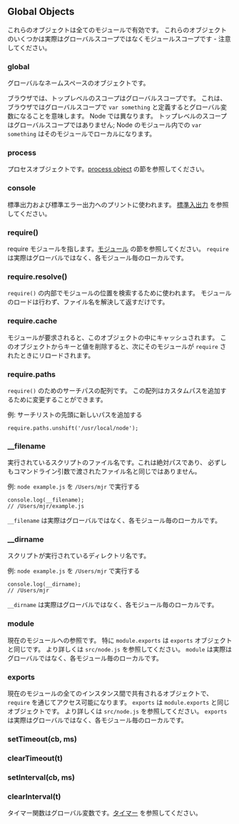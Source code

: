 ## Global Objects

<!--

These object are available in all modules. Some of these objects aren't
actually in the global scope but in the module scope - this will be noted.

-->
これらのオブジェクトは全てのモジュールで有効です。
これらのオブジェクトのいくつかは実際はグローバルスコープではなくモジュールスコープです - 注意してください。

### global

<!--

The global namespace object.

In browsers, the top-level scope is the global scope. That means that in
browsers if you're in the global scope `var something` will define a global
variable. In Node this is different. The top-level scope is not the global
scope; `var something` inside a Node module will be local to that module.

-->
グローバルなネームスペースのオブジェクトです。

ブラウザでは、トップレベルのスコープはグローバルスコープです。
これは、ブラウザではグローバルスコープで `var something` と定義するとグローバル変数になることを意味します。
Node では異なります。
トップレベルのスコープはグローバルスコープではありません;
Node のモジュール内での `var something` はそのモジュールでローカルになります。

### process

<!--

The process object. See the [process object](process.html#process) section.

-->
プロセスオブジェクトです。[process object](process.html#process) の節を参照してください。

### console

<!--

Used to print to stdout and stderr. See the [stdio](stdio.html) section.

-->
標準出力および標準エラー出力へのプリントに使われます。
[標準入出力](stdio.html) を参照してください。

### require()

<!--

To require modules. See the [Modules](modules.html#modules) section.
`require` isn't actually a global but rather local to each module.

-->
require モジュールを指します。[モジュール](modules.html#modules) の節を参照してください。
`require` は実際はグローバルではなく、各モジュール毎のローカルです。

### require.resolve()

<!--

Use the internal `require()` machinery to look up the location of a module,
but rather than loading the module, just return the resolved filename.

-->
`require()` の内部でモジュールの位置を検索するために使われます。
モジュールのロードは行わず、ファイル名を解決して返すだけです。

### require.cache

<!--

Modules are cached in this object when they are required. By deleting a key
value from this object, the next `require` will reload the module.

-->
モジュールが要求されると、このオブジェクトの中にキャッシュされます。
このオブジェクトからキーと値を削除すると、次にそのモジュールが
`require` されたときにリロードされます。

### require.paths

<!--

An array of search paths for `require()`.  This array can be modified to add
custom paths.

-->
`require()` のためのサーチパスの配列です。
この配列はカスタムパスを追加するために変更することができます。

<!--

Example: add a new path to the beginning of the search list

-->
例: サーチリストの先頭に新しいパスを追加する

    require.paths.unshift('/usr/local/node');


### __filename

<!--

The filename of the script being executed.  This is the absolute path, and not necessarily
the same filename passed in as a command line argument.

-->
実行されているスクリプトのファイル名です。これは絶対パスであり、
必ずしもコマンドライン引数で渡されたファイル名と同じではありません。

<!--

Example: running `node example.js` from `/Users/mjr`

-->
例: `node example.js` を `/Users/mjr` で実行する

    console.log(__filename);
    // /Users/mjr/example.js

<!--

`__filename` isn't actually a global but rather local to each module.

-->
`__filename` は実際はグローバルではなく、各モジュール毎のローカルです。

### __dirname

<!--

The dirname of the script being executed.

-->
スクリプトが実行されているディレクトリ名です。

<!--

Example: running `node example.js` from `/Users/mjr`

-->
例: `node example.js` を `/Users/mjr` で実行する

    console.log(__dirname);
    // /Users/mjr

<!--

`__dirname` isn't actually a global but rather local to each module.

-->
`__dirname` は実際はグローバルではなく、各モジュール毎のローカルです。


### module

<!--

A reference to the current module. In particular
`module.exports` is the same as the `exports` object. See `src/node.js`
for more information.
`module` isn't actually a global but rather local to each module.

-->
現在のモジュールへの参照です。
特に `module.exports` は `exports` オブジェクトと同じです。
より詳しくは `src/node.js` を参照してください。
`module` は実際はグローバルではなく、各モジュール毎のローカルです。

### exports

<!--

An object which is shared between all instances of the current module and
made accessible through `require()`.
`exports` is the same as the `module.exports` object. See `src/node.js`
for more information.
`exports` isn't actually a global but rather local to each module.

-->
現在のモジュールの全てのインスタンス間で共有されるオブジェクトで、
`require` を通じてアクセス可能になります。
`exports` は `module.exports` と同じオブジェクトです。
より詳しくは `src/node.js` を参照してください。
`exports` は実際はグローバルではなく、各モジュール毎のローカルです。

### setTimeout(cb, ms)
### clearTimeout(t)
### setInterval(cb, ms)
### clearInterval(t)

<!--

The timer functions are global variables. See the [timers](timers.html) section.
-->
タイマー関数はグローバル変数です。[タイマー](timers.html) を参照してください。
